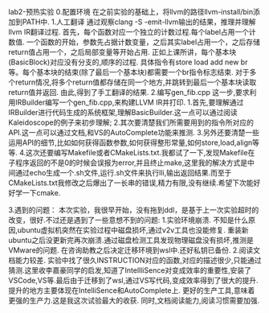 lab2-预热实验
0.配置环境
    在之前实验的基础上，将llvm的路径llvm-install/bin添加到PATH中.
1.人工翻译
    通过观察clang -S -emit-llvm输出的结果，推理并理解llvm IR翻译过程.
    首先，每个函数对应一个独立的计数过程.每个label占用一个计数值.
    一个函数的开始，参数先占据计数变量，之后其实label占用一个，之后存储return值占用一个，之后局部变量等开始占用.
    正如上课所讲，每个基本块(BasicBlock)对应没有分支的,顺序的过程.
    具体指令有store load add new br等。每个基本块的结束(除了最后一个基本块)都需要一个br指令标志结束.
    对于多个return情况,将多个return值都存储在同一个地方,并跳转到最后一个基本块读取return值并返回.
    由此,得到了手工翻译的结果.
2.编写gen_fib.cpp
    这一步,要求利用IRBuilder编写一个gen_fib.cpp,来构建LLVM IR并打印.
    1.首先,要理解通过IRBuilder进行代码生成的系统框架,理解BasicBuilder.这一点可以通过阅读Kaleidoscope的例子来初步理解;
    2.其次要清楚我们所需要用到的指令所对应的API.这一点可以通过文档,和VS的AutoComplete功能来推测.
    3.另外还要清楚一些运用API的细节,比如如何获得函数参数,如何获得整形常量,如何store,load,align等等.
    4.这次还要编写Makefile或者CMakeLists.txt.我都试了一下,发现Makefile在子程序返回的不是0的时候会误报为error,并且终止make,这里我的解决方式是中间通过echo生成一个.sh文件,运行.sh文件来执行lli,输出返回结果.而至于CMakeLists.txt我修改之后爆出了一长串的错误,精力有限,没有继续.希望下次能好好学一下cmake.

3.遇到的问题：
    本次实验，我很早开始，没有拖到ddl，是基于上一次实验超时的改变，很好.不过还是遇到了一些意想不到的问题:
    1.实验环境崩溃.
        不知是什么原因,ubuntu虚拟机突然在实验过程中磁盘损坏,通过v2v工具也没能修复.
        重装新ubuntu之后没更新完再次崩溃.通过磁盘检测工具发现物理磁盘没有损坏,推测是VMware的问题.
        在咨询助教之后决定迁移环境到wsl中.还好私钥已备份.
    2.阅读文档能力较差.
        实验中找了很久INSTRUCTION对应的函数,对应的描述很少,只能通过猜测.这里收李嘉豪同学的启发,知道了IntellliSence对变成效率的重要性,安装了VSCode,VS等.最后由于迁移到了wsl,通过VS写代码,变成效率得到了很大的提升.提升的地方主要体现在IntelliSence和AutoComplete上.
        更好的生产工具,意味着更强的生产力.这是我这次试验最大的收获.
        同时,文档阅读能力,阅读习惯需要加强.

